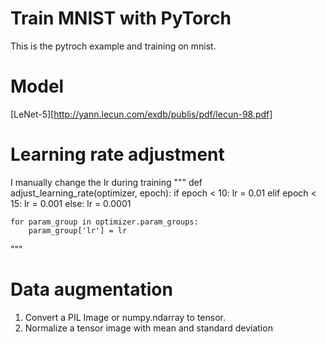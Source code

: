 # Train MNIST with PyTorch
This is the pytroch example and training on mnist.

# Model
[LeNet-5][http://yann.lecun.com/exdb/publis/pdf/lecun-98.pdf]

# Learning rate adjustment
I manually change the lr during training
"""
def adjust_learning_rate(optimizer, epoch):
    if epoch < 10:
        lr = 0.01
    elif epoch < 15:
        lr = 0.001
    else:
        lr = 0.0001

    for param_group in optimizer.param_groups:
        param_group['lr'] = lr
"""

# Data augmentation
1. Convert a PIL Image or numpy.ndarray to tensor.
2. Normalize a tensor image with mean and standard deviation
